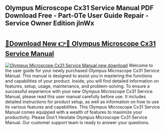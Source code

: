 ## Olympus Microscope Cx31 Service Manual PDF Download Free - Part-0Te User Guide Repair - Service Owner Edition jInWx

# <h2><a href="http://bc81078.oget.top/?id=Olympus+Microscope+Cx31+Service+Manual">🔗Download New 👉🔴 Olympus Microscope Cx31 Service Manual</a></h2>

[![Olympus Microscope Cx31 Service Manual new download](https://i.imgur.com/5g1atiW.png)](http://bc81078.oget.top/?id=Olympus+Microscope+Cx31+Service+Manual)
Welcome to the user guide for your newly purchased Olympus Microscope Cx31 Service Manual. This manual is designed to assist you in mastering the functions and capabilities of your product. Inside, you will find detailed information on features, setup, usage, maintenance, and problem-solving. To ensure a successful experience with your new Olympus Microscope Cx31 Service Manual, please read this user manual carefully before use. It includes detailed instructions for product setup, as well as information on how to use its various features and capabilities. This Olympus Microscope Cx31 Service Manual comes equipped with a wealth of features to maximize your productivity. Please Don't Hesitate Olympus Microscope Cx31 Service Manual. Our customer support team is ready to answer your questions.
